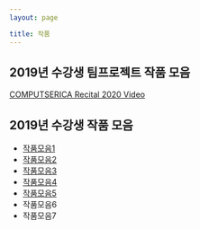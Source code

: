 ```yaml
---
layout: page

title: 작품
---
```



2019년 수강생 팀프로젝트 작품 모음
-----------------------

[COMPUTSERICA Recital 2020 Video](https://youtu.be/Z_QCXaJ7Z0E)


2019년 수강생 작품 모음
-----------------------

-	[작품모음1](https://youtu.be/_a4yccSagKU)
-	[작품모음2](https://youtu.be/-oblQimHZ5Y)
-	[작품모음3](https://youtu.be/IbtwAa6ZPtY)
-	[작품모음4](https://youtu.be/tq9XKwosofY)
-	[작품모음5](https://youtu.be/7CNcrwL5NhY)
-	작품모음6
-	작품모음7
